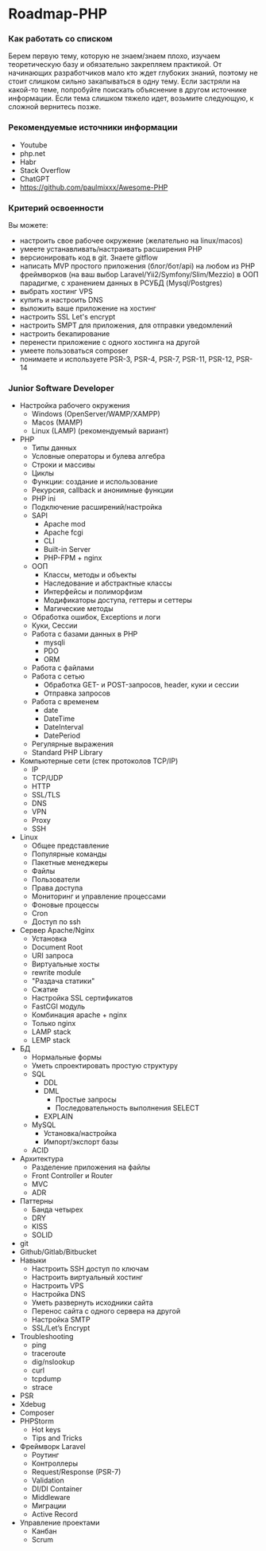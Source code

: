 # Roadmap-PHP

### Как работать со списком
Берем первую тему, которую не знаем/знаем плохо, изучаем теоретическую базу и обязательно закрепляем практикой. От начинающих разработчиков мало кто ждет глубоких знаний, поэтому не стоит слишком сильно закапываться в одну тему. Если застряли на какой-то теме, попробуйте поискать объяснение в другом источнике информации. Если тема слишком тяжело идет, возьмите следующую, к сложной вернитесь позже.


### Рекомендуемые источники информации
* Youtube
* php.net
* Habr
* Stack Overflow
* ChatGPT
* https://github.com/paulmixxx/Awesome-PHP


### Критерий освоенности
Вы можете:
* настроить свое рабочее окружение (желательно на linux/macos)
* умеете устанавливать/настраивать расширения PHP
* версионировать код в git. Знаете gitflow
* написать MVP простого приложения (блог/бот/api) на любом из PHP фреймворков (на ваш выбор Laravel/Yii2/Symfony/Slim/Mezzio) в ООП парадигме, с хранением данных в РСУБД (Mysql/Postgres)
* выбрать хостинг VPS
* купить и настроить DNS
* выложить ваше приложение на хостинг
* настроить SSL Let's encrypt
* настроить SMPT для приложения, для отправки уведомлений
* настроить бекапирование
* перенести приложение с одного хостинга на другой
* умеете пользоваться composer
* понимаете и используете PSR-3, PSR-4, PSR-7, PSR-11, PSR-12, PSR-14


### Junior Software Developer

* Настройка рабочего окружения
   * Windows (OpenServer/WAMP/XAMPP)
   * Macos (MAMP)
   * Linux (LAMP) (рекомендуемый вариант)
* PHP
    * Типы данных
    * Условные операторы и булева алгебра
    * Строки и массивы
    * Циклы
    * Функции: создание и использование
    * Рекурсия, callback и анонимные функции
    * PHP ini
    * Подключение расширений/настройка
    * SAPI
        * Apache mod
        * Apache fcgi
        * CLI
        * Built-in Server
        * PHP-FPM + nginx
    * ООП
        * Классы, методы и объекты
        * Наследование и абстрактные классы
        * Интерфейсы и полиморфизм
        * Модификаторы доступа, геттеры и сеттеры
        * Магические методы
    * Обработка ошибок, Exceptions и логи
    * Куки, Сессии
    * Работа с базами данных в PHP
        * mysqli
        * PDO
        * ORM
    * Работа с файлами
    * Работа с сетью
        * Обработка GET- и POST-запросов, header, куки и сессии
        * Отправка запросов
    * Работа с временем
        * date
        * DateTime
        * DateInterval
        * DatePeriod
    * Регулярные выражения
    * Standard PHP Library
* Компьютерные сети (стек протоколов TCP/IP)
   * IP
   * TCP/UDP
   * HTTP
   * SSL/TLS
   * DNS
   * VPN
   * Proxy
   * SSH
* Linux
    * Общее представление
    * Популярные команды
    * Пакетные менеджеры
    * Файлы
    * Пользователи
    * Права доступа
    * Мониторинг и управление процессами
    * Фоновые процессы
    * Cron
    * Доступ по ssh
* Сервер Apache/Nginx
   * Установка
   * Document Root
   * URI запроса
   * Виртуальные хосты
   * rewrite module
   * "Раздача статики"
   * Сжатие
   * Настройка SSL сертификатов
   * FastCGI модуль
   * Комбинация apache + nginx
   * Только nginx
   * LAMP stack
   * LEMP stack
* БД
    * Нормальные формы
    * Уметь спроектировать простую структуру
    * SQL
        * DDL
        * DML
           * Простые запросы
           * Последовательность выполнения SELECT
        * EXPLAIN
    * MySQL
        * Установка/настройка
        * Импорт/экспорт базы
    * ACID
* Архитектура
    * Разделение приложения на файлы
    * Front Controller и Router
    * MVC
    * ADR
* Паттерны
    * Банда четырех
    * DRY
    * KISS
    * SOLID
* git
* Github/Gitlab/Bitbucket
* Навыки
    * Настроить SSH доступ по ключам
    * Настроить виртуальный хостинг
    * Настроить VPS
    * Настройка DNS
    * Уметь развернуть исходники сайта
    * Перенос сайта с одного сервера на другой
    * Настройка SMTP
    * SSL/Let’s Encrypt
* Troubleshooting
   * ping
   * traceroute
   * dig/nslookup
   * curl
   * tcpdump
   * strace
* PSR
* Xdebug
* Composer
* PHPStorm
   * Hot keys
   * Tips and Tricks
* Фреймворк Laravel
   * Роутинг
   * Контроллеры
   * Request/Response (PSR-7)
   * Validation
   * DI/DI Container
   * Middleware
   * Миграции
   * Active Record
* Управление проектами
   * Канбан
   * Scrum


